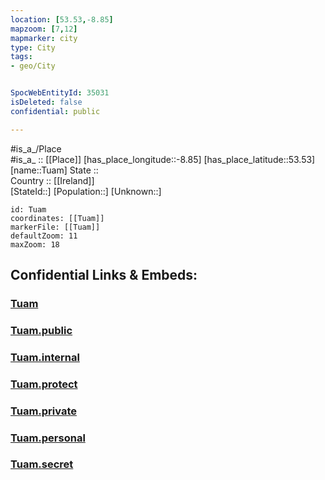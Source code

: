 ```yaml
---
location: [53.53,-8.85] 
mapzoom: [7,12] 
mapmarker: city 
type: City
tags:
- geo/City


SpocWebEntityId: 35031
isDeleted: false
confidential: public

---
```

#is_a_/Place  
#is_a_ :: [[Place]] 
[has_place_longitude::-8.85] 
[has_place_latitude::53.53] 
[name::Tuam] 
State ::  
Country :: [[Ireland]]  
[StateId::] 
[Population::] 
[Unknown::] 


```leaflet
id: Tuam
coordinates: [[Tuam]] 
markerFile: [[Tuam]] 
defaultZoom: 11 
maxZoom: 18
```


## Confidential Links & Embeds: 

### [Tuam](/_Standards/Earth/Continent/Europe/Europe~North/Ireland/Ireland,Provinces/Connacht/Galway,County/counties~Galway/Tuam.md) 

### [Tuam.public](/_public/Earth/Continent/Europe/Europe~North/Ireland/Ireland,Provinces/Connacht/Galway,County/counties~Galway/Tuam.public.md) 

### [Tuam.internal](/_internal/Earth/Continent/Europe/Europe~North/Ireland/Ireland,Provinces/Connacht/Galway,County/counties~Galway/Tuam.internal.md) 

### [Tuam.protect](/_protect/Earth/Continent/Europe/Europe~North/Ireland/Ireland,Provinces/Connacht/Galway,County/counties~Galway/Tuam.protect.md) 

### [Tuam.private](/_private/Earth/Continent/Europe/Europe~North/Ireland/Ireland,Provinces/Connacht/Galway,County/counties~Galway/Tuam.private.md) 

### [Tuam.personal](/_personal/Earth/Continent/Europe/Europe~North/Ireland/Ireland,Provinces/Connacht/Galway,County/counties~Galway/Tuam.personal.md) 

### [Tuam.secret](/_secret/Earth/Continent/Europe/Europe~North/Ireland/Ireland,Provinces/Connacht/Galway,County/counties~Galway/Tuam.secret.md)

